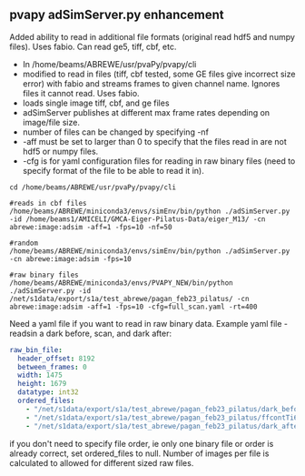 ## **pvapy adSimServer.py enhancement**

Added ability to read in additional file formats (original read hdf5 and numpy files). Uses fabio. Can read ge5, tiff, cbf, etc. 

  - In /home/beams/ABREWE/usr/pvaPy/pvapy/cli
  - modified to read in files (tiff, cbf tested, some GE files give incorrect size error) with fabio and streams frames to given channel name. 
     Ignores files it cannot read. Uses fabio. 
  - loads single image tiff, cbf, and ge files
  - adSimServer publishes at different max frame rates depending on image/file size. 
  - number of files can be changed by specifying -nf
  - -aff must be set to larger than 0 to specify that the files read in are not hdf5 or numpy files.
  - -cfg is for yaml configuration files for reading in raw binary files (need to specify format of the file to be able to read it in).

```shell
cd /home/beams/ABREWE/usr/pvaPy/pvapy/cli

#reads in cbf files
/home/beams/ABREWE/miniconda3/envs/simEnv/bin/python ./adSimServer.py -id /home/beams1/AMICELI/GMCA-Eiger-Pilatus-Data/eiger_M13/ -cn abrewe:image:adsim -aff=1 -fps=10 -nf=50

#random
/home/beams/ABREWE/miniconda3/envs/simEnv/bin/python ./adSimServer.py -cn abrewe:image:adsim -fps=10

#raw binary files 
/home/beams/ABREWE/miniconda3/envs/PVAPY_NEW/bin/python ./adSimServer.py -id /net/s1data/export/s1a/test_abrewe/pagan_feb23_pilatus/ -cn abrewe:image:adsim -aff=1 -fps=10 -cfg=full_scan.yaml -rt=400
```

Need a yaml file if you want to read in raw binary data. 
Example yaml file - readsin a dark before, scan, and dark after:

```yaml
raw_bin_file:
  header_offset: 8192
  between_frames: 0
  width: 1475
  height: 1679
  datatype: int32
  ordered_files:
    - "/net/s1data/export/s1a/test_abrewe/pagan_feb23_pilatus/dark_before_000379.raw"
    - "/net/s1data/export/s1a/test_abrewe/pagan_feb23_pilatus/ffcontTi64APS2_000380.raw"
    - "/net/s1data/export/s1a/test_abrewe/pagan_feb23_pilatus/dark_after_000381.raw"

```
if you don't need to specify file order, ie only one binary file or order is already correct, set ordered_files to null. Number of images per file is calculated to allowed for different sized raw files. 
